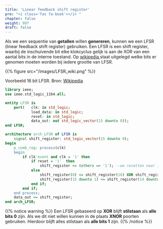 ```yaml
---
title: 'Linear feedback shift register'
pre: "<i class='fas fa-book'></i> "
chapter: false
weight: 997
draft: false
---
```


Als we een sequentie van **getallen** willen **genereren**, kunnen we een LFSR (linear feedback shift register) gebruiken. Een LFSR is een shift register, waarbij de inschuivende bit elke klokcyclus gelijk is aan de XOR van een aantal bits in de interne toestand. Op <a href="https://en.wikipedia.org/wiki/Linear-feedback_shift_register#Example_polynomials_for_maximal_LFSRs"> wikipedia </a> staat uitgelegd welke bits er genomen moeten worden bij iedere grootte van LFSR.

{{% figure src="/images/LFSR_wiki.png" %}}
<div class="source">
Voorbeeld 16 bit LFSR. Bron: <a href="https://en.wikipedia.org/wiki/Linear-feedback_shift_register#/media/File:LFSR-F16.svg"> Wikipedia </a>
</div>

```vhdl
library ieee;
use ieee.std_logic_1164.all;

entity LFSR is
    port(   clk: in std_logic;
            load_data: in std_logic;
            reset: in std_logic;
            data_out: out std_logic_vector(15 downto 0));
end LFSR;

architecture arch_LFSR of LFSR is
    signal shift_register: std_logic_vector(15 downto 0);
begin
    p_comb_reg: process(clk)
    begin
        if clk'event and clk = '1' then
            if reset = '1'  then
                shift_register <= (others => '1'); --we resetten naar 1, anders loopt de LFSR vast
            else
                shift_register(0) <= shift_register(10) XOR shift_register(12) XOR shift_register(13) XOR shift_register(15);
                shift_register(15 downto 1) <= shift_register(14 downto 0);
            end if;
        end if;
    end process;
    data_out <= shift_register;
end arch_LFSR;
```

{{% notice warning %}}
Een LFSR gebaseerd op **XOR** blijft **stilstaan** als **alle bits 0** zijn. Als we dit niet willen kunnen in de plaats **XNOR** poorten gebruiken. Hierdoor blijft alles stilstaan als **alle bits 1** zijn.
{{% /notice %}}